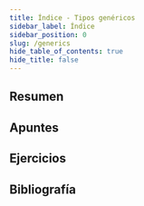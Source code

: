 ```yaml
---
title: Índice - Tipos genéricos
sidebar_label: Índice
sidebar_position: 0
slug: /generics
hide_table_of_contents: true
hide_title: false
---
```


## Resumen

## Apuntes

## Ejercicios

## Bibliografía

